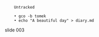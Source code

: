         Untracked

        • gco -b tomek
        • echo "A beautiful day" > diary.md

















































































slide 003
